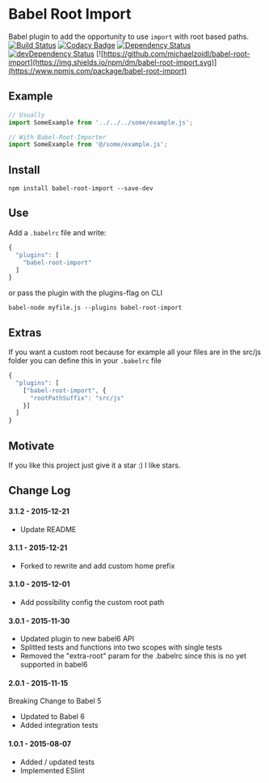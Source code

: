 # Babel Root Import
Babel plugin to add the opportunity to use `import` with root based paths.<br>
[![Build Status](https://travis-ci.org/michaelzoidl/babel-root-import.svg?branch=master)](https://travis-ci.org/michaelzoidl/babel-root-import)
[![Codacy Badge](https://img.shields.io/codacy/98f77bcc84964e67a2754e563b962d27.svg)](https://www.codacy.com/app/me_1438/both-io)
[![Dependency Status](https://david-dm.org/michaelzoidl/babel-root-import.svg)](https://david-dm.org/michaelzoidl/babel-root-import)
[![devDependency Status](https://david-dm.org/michaelzoidl/babel-root-import/dev-status.svg)](https://david-dm.org/michaelzoidl/babel-root-import#info=devDependencies)
[![https://github.com/michaelzoidl/babel-root-import](https://img.shields.io/npm/dm/babel-root-import.svg)](https://www.npmjs.com/package/babel-root-import)

## Example
```javascript
// Usually
import SomeExample from '../../../some/example.js';

// With Babel-Root-Importer
import SomeExample from '@/some/example.js';
```

## Install
```
npm install babel-root-import --save-dev
```

## Use
Add a `.babelrc` file and write:
```javascript
{
  "plugins": [
    "babel-root-import"
  ]
}
```
or pass the plugin with the plugins-flag on CLI
```
babel-node myfile.js --plugins babel-root-import
```

## Extras
If you want a custom root because for example all your files are in the src/js folder you can define this in your `.babelrc` file
```javascript
{
  "plugins": [
    ["babel-root-import", {
      "rootPathSuffix": "src/js"
    }]
  ]
}
```

## Motivate
If you like this project just give it a star :) I like stars.

## Change Log
#### 3.1.2 - 2015-12-21
- Update README

#### 3.1.1 - 2015-12-21 
- Forked to rewrite and add custom home prefix

#### 3.1.0 - 2015-12-01
- Add possibility config the custom root path

#### 3.0.1 - 2015-11-30
- Updated plugin to new babel6 API
- Splitted tests and functions into two scopes with single tests
- Removed the "extra-root" param for the .babelrc since this is no yet supported in babel6

#### 2.0.1 - 2015-11-15
Breaking Change to Babel 5
- Updated to Babel 6
- Added integration tests

#### 1.0.1 - 2015-08-07
- Added / updated tests
- Implemented ESlint
